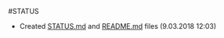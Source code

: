 #STATUS

- Created [STATUS.md](https://bitbucket.org/ImmortalLamp/fantastical-things/STATUS.md) and [README.md](https://bitbucket.org/ImmortalLamp/fantastical-things/README.md) files (9.03.2018 12:03)